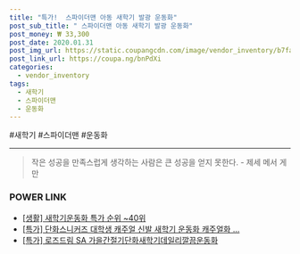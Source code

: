 ```yaml
--- 
title: "특가!  스파이더맨 아동 새학기 발광 운동화" 
post_sub_title: " 스파이더맨 아동 새학기 발광 운동화" 
post_money: ₩ 33,300 
post_date: 2020.01.31 
post_img_url: https://static.coupangcdn.com/image/vendor_inventory/b7fa/9aee2a8437f374df683f0ae9876f68a09cc5002b47e278221c3023e561c2.jpg 
post_link_url: https://coupa.ng/bnPdXi 
categories: 
  - vendor_inventory 
tags: 
  - 새학기 
  - 스파이더맨 
  - 운동화 
--- 
```

  #새학기 #스파이더맨 #운동화 
<hr> 

> 작은 성공을 만족스럽게 생각하는 사람은 큰 성공을 얻지 못한다. - 제세 메서 게만 


### POWER LINK

* <a href="https://blog.naver.com/sakai111/221791146723" target="_blank"> [생활] 새학기운동화 특가 순위 ~40위</a>
* <a href="https://blog.naver.com/an0733/221791707862" target="_blank">[특가] 단화스니커즈 대학생 캐주얼 신발 새학기 운동화 캐주얼화 ...</a>
* <a href="https://blog.naver.com/santokki14/221791548042" target="_blank">[특가] 로즈드림 SA 가을간절기단화새학기데일리깔끔운동화</a>

